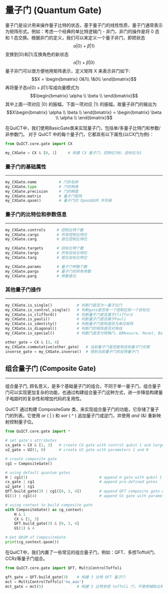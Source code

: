 # 量子门 (Quantum Gate)
量子门是设计用来操作量子比特的状态，基于量子门的线性性质，量子门通常表示为矩阵形式。例如：考虑一个经典的单比特逻辑门 - 非门，非门的操作是将 $0$ 态和 $1$ 态交换。根据非门的定义，我们可以来定义一个量子非门，即把状态
$$\alpha |0⟩ + \beta |1⟩$$
变换到$|0⟩$和$|1⟩$互换角色的新状态
$$\alpha |1⟩ + \beta |0⟩$$
量子非门可以很方便地用矩阵表示，定义矩阵 X 来表示非门如下:
$$X = \begin{bmatrix}
0&1\\
1&0\\
\end{bmatrix}$$
再将量子态$\alpha |0⟩ + \beta |1⟩$写成向量模式为
$$\begin{bmatrix}
\alpha \\
\beta \\
\end{bmatrix}$$
其中上面一项对应 |0⟩ 的振幅，下面一项对应 |1⟩ 的振幅，故量子非门的输出为
$$X\begin{bmatrix}
\alpha \\
\beta \\
\end{bmatrix} = \begin{bmatrix}
\beta \\
\alpha \\
\end{bmatrix}$$

在QuICT中，我们使用BasicGate类来实现量子门，包括单/多量子比特门和参数/非参数门。
对于 QuICT 中的每个量子门，它都具有以下属性(以CX门为例)：

```python
from QuICT.core.gate import CX

my_CXGate = CX & [0, 1]     # 构建 CX 量子门，控制位为0，目标位为1
```

### 量子门的基础属性
----
```python
my_CXGate.name          # 门的名称
my_CXGate.type          # 门的种类
my_CXGate.precision     # 门的精度
my_CXGate.matrix        # 量子门矩阵
my_CXGate.qasm()        # 量子门的 OpenQASM 字符串
```

### 量子门的比特位和参数信息
----
```python
my_CXGate.controls     # 控制比特个数
my_CXGate.cargs        # 所有控制比特位
my_CXGate.carg         # 首位控制比特位

my_CXGate.targets      # 目标比特个数
my_CXGate.targs        # 所有目标比特位
my_CXGate.targ         # 首位目标比特位

my_CXGate.params       # 量子门参数个数
my_CXGate.pargs        # 量子门的所有参数
my_CXGate.parg         # 参数首位
```

### 其他量子门操作
----
```python
my_CXGate.is_single()           # 判断门是否为一量子位门
my_CXGate.is_control_single()   # 判断gate是否有一个控制位和一个目标位
my_CXGate.is_clifford()         # 判断量子门是否属于Clifford
my_CXGate.is_pauli()            # 判断量子门是否属于Pauli
my_CXGate.is_identity()         # 判断量子门矩阵是否为单位矩阵
my_CXGate.is_diagonal()         # 判断门的矩阵是否对角线
my_CXGate.is_special()          # 判断门是否为特殊门，如Measure, Reset, Barrier, Unitary, ...

other_gate = CX & [3, 4]
my_CXGate.commutative(other_gate)   # 当前量子门是否能和目标量子门交换
inverse_gate = my_CXGate.inverse()  # 得到当前量子门的反转量子门
```

## 组合量子门 (Composite Gate)
----
组合量子门, 顾名思义，是多个基础量子门的组合。不同于单一量子门，组合量子门可以实现更加复杂的功能，也通过构建组合量子门这种方式，进一步降低构建量子电路时的复杂性和增加代码的复用性。

QuICT 通过构建 CompositeGate 类，来实现组合量子门的功能，它存储了量子门的列表。它使用 $or$ ( | ) 和 $xor$ ( ^ ) 追加量子门或逆门，并使用 $and$ (&) 重新映射控制量子位。

```python
from QuICT.core.gate import *

# set gate's attributes
cx_gate = CX & [1, 3]   # create CX gate with control qubit 1 and target qubit 3
u2_gate = U2(1, 0)      # create U2 gate with parameters 1 and 0

# create composite gate
cg1 = CompositeGate()

# using default quantum gates
H | cg1(1)                                # append H gate with qubit 1
cx_gate | cg1                             # append pre-defined gates
u2_gate | cg1
QFT.build_gate(3) | cg1([0, 3, 4])        # append QFT composite gate with qubit [0, 3, 4]
U1(1) | cg1(4)                            # append U1 gate with parameters 1 and qubit 4   

# using context to build composite gate
with CompositeGate() as cg_context:
    H & 1
    CX & [1, 3]
    QFT.build_gate(3) & [0, 3, 4]
    U1(1) & 4

# Get QASM of CompositeGate
print(cg_context.qasm())
```

在QuICT中，我们内置了一些常见的组合量子门，例如：QFT、多控Toffoli门、CCRz等量子门组合。
```python
from QuICT.core.gate import QFT, MultiControlToffoli

qft_gate = QFT.build_gate(3)    # 构建 3 比特 QFT 量子门
mct = MultiControlToffoli('no_aux')
mct_gate = mct(5)               # 构建 5 比特多控 toffoli 门，不使用辅助比特
```